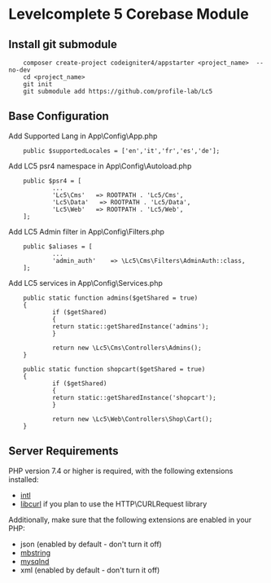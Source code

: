 # Levelcomplete 5 Corebase Module


## Install git submodule

        composer create-project codeigniter4/appstarter <project_name>  --no-dev
        cd <project_name>
        git init
        git submodule add https://github.com/profile-lab/Lc5

## Base Configuration 

Add Supported Lang in App\Config\App.php

        public $supportedLocales = ['en','it','fr','es','de'];

Add LC5 psr4 namespace in App\Config\Autoload.php
        
        public $psr4 = [
                ...
                'Lc5\Cms'   => ROOTPATH . 'Lc5/Cms',
                'Lc5\Data'   => ROOTPATH . 'Lc5/Data',
                'Lc5\Web'   => ROOTPATH . 'Lc5/Web',
        ];

Add LC5 Admin filter in App\Config\Filters.php
        
        public $aliases = [
                ...
                'admin_auth'	=> \Lc5\Cms\Filters\AdminAuth::class,
        ];


Add LC5 services in App\Config\Services.php

        public static function admins($getShared = true)
        {
                if ($getShared)
                {
                return static::getSharedInstance('admins');
                }

                return new \Lc5\Cms\Controllers\Admins();
        }

        public static function shopcart($getShared = true)
        {
                if ($getShared)
                {
                return static::getSharedInstance('shopcart');
                }

                return new \Lc5\Web\Controllers\Shop\Cart();
        }

## Server Requirements

PHP version 7.4 or higher is required, with the following extensions installed:

- [intl](http://php.net/manual/en/intl.requirements.php)
- [libcurl](http://php.net/manual/en/curl.requirements.php) if you plan to use the HTTP\CURLRequest library

Additionally, make sure that the following extensions are enabled in your PHP:

- json (enabled by default - don't turn it off)
- [mbstring](http://php.net/manual/en/mbstring.installation.php)
- [mysqlnd](http://php.net/manual/en/mysqlnd.install.php)
- xml (enabled by default - don't turn it off)
